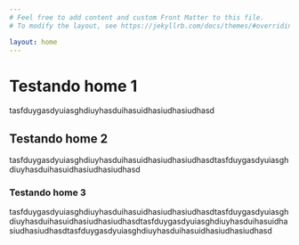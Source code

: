 ```yaml
---
# Feel free to add content and custom Front Matter to this file.
# To modify the layout, see https://jekyllrb.com/docs/themes/#overriding-theme-defaults

layout: home
---
```


# Testando home 1

tasfduygasdyuiasghdiuyhasduihasuidhasiudhasiudhasd

## Testando home 2

tasfduygasdyuiasghdiuyhasduihasuidhasiudhasiudhasdtasfduygasdyuiasghdiuyhasduihasuidhasiudhasiudhasd

### Testando home 3

tasfduygasdyuiasghdiuyhasduihasuidhasiudhasiudhasdtasfduygasdyuiasghdiuyhasduihasuidhasiudhasiudhasdtasfduygasdyuiasghdiuyhasduihasuidhasiudhasiudhasdtasfduygasdyuiasghdiuyhasduihasuidhasiudhasiudhasd
